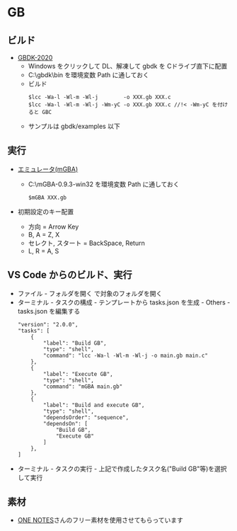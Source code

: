# GB

## ビルド
- [GBDK-2020](https://github.com/gbdk-2020/gbdk-2020)
    - Windows をクリックして DL、解凍して gbdk を Cドライブ直下に配置
    - C:\gbdk\bin を環境変数 Path に通しておく
    - ビルド
        ~~~
        $lcc -Wa-l -Wl-m -Wl-j        -o XXX.gb XXX.c   
        $lcc -Wa-l -Wl-m -Wl-j -Wm-yC -o XXX.gb XXX.c //!< -Wm-yC を付けると GBC
        ~~~
    - サンプルは gbdk/examples 以下

## 実行
- [エミュレータ(mGBA)](https://mgba.io/)
    - C:\mGBA-0.9.3-win32 を環境変数 Path に通しておく
        ~~~
        $mGBA XXX.gb
        ~~~
        
- 初期設定のキー配置
    - 方向 = Arrow Key
    - B, A = Z, X
    - セレクト, スタート = BackSpace, Return
    - L, R = A, S

## VS Code からのビルド、実行
 - ファイル - フォルダを開く で対象のフォルダを開く
 - ターミナル - タスクの構成 - テンプレートから tasks.json を生成 - Others - tasks.json を編集する
    ~~~
    "version": "2.0.0",
    "tasks": [
        {
            "label": "Build GB",
            "type": "shell",
            "command": "lcc -Wa-l -Wl-m -Wl-j -o main.gb main.c"
        },
        {
            "label": "Execute GB",
            "type": "shell",
            "command": "mGBA main.gb"
        },
        {
            "label": "Build and execute GB",
            "type": "shell",
            "dependsOrder": "sequence",
            "dependsOn": [
                "Build GB",
                "Execute GB"
            ]
        },
    ]
    ~~~
 - ターミナル - タスクの実行 - 上記で作成したタスク名("Build GB"等)を選択して実行

## 素材

- [ONE NOTES](https://1-notes.com/map-chip-for-game-boy/)さんのフリー素材を使用させてもらっています

<!--
表示範囲 
    160x144 (20x18セル)

BG 
    256x256 (32x32セル)

Window 
    256x256 (32x32セル)
    RBに接した状態でしか配置できない (LTには配置できない)

スプライト
    8x8 or 8x16
    最大 40 表示

パレット
    BG/Window用 x1
    スプライト用 x2

タイル(パターン)
    最大 384
        BG/Window              [0, 127]
        BG/Window, スプライト   [128, 255]
        スプライト              [0, 127]
-->